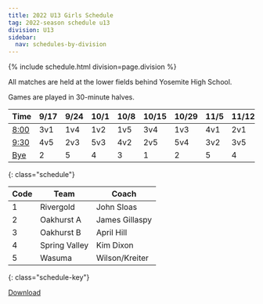 ```yaml
---
title: 2022 U13 Girls Schedule
tag: 2022-season schedule u13
division: U13
sidebar:
  nav: schedules-by-division
---
```


{% include schedule.html division=page.division %}

All matches are held at the lower fields behind Yosemite High School.

Games are played in 30-minute halves.

| Time        | 9/17  | 9/24  | 10/1  | 10/8  | 10/15 | 10/29 | 11/5  | 11/12 | 11/19
|-------------|-------|-------|-------|-------|-------|-------|-------|-------|-------
| <u>8:00</u> | 3v1 | 1v4   | 1v2   | 1v5   | 3v4   | 1v3   | 4v1   | 2v1   | 5v1
| <u>9:30</u> | 4v5 | 2v3   | 5v3   | 4v2   | 2v5   | 5v4   | 3v2   | 3v5   | 2v4
| <u>Bye</u>  | 2   | 5     | 4     | 3     | 1     | 2     | 5     | 4     | 3
{: class="schedule"}


| Code      | Team          | Coach                         
|-----------|---------------|---------------
| 1         | Rivergold     | John Sloas
| 2         | Oakhurst A    | James Gillaspy                  
| 3         | Oakhurst B    | April Hill
| 4         | Spring Valley | Kim Dixon
| 5         | Wasuma        | Wilson/Kreiter
{: class="schedule-key"}


[Download](/schedules/2022/MAYSL-2022-U13-girls.pdf)
